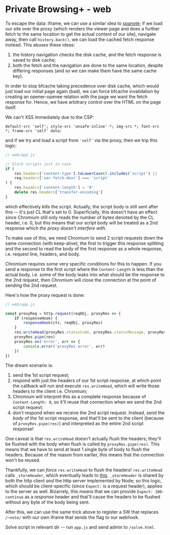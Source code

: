 # Private Browsing+ - web

To escape the data: iframe, we can use a similar idea to [spanote](https://blog.arkark.dev/2022/11/18/seccon-en/#Solution-6); if we load our site over the proxy (which renders the viewer page and does a further fetch to the same location to get the actual content of our site), navigate away, then call `history.back()`, we can load the cached fetch response instead. This abuses these ideas:

1. the history navigation checks the disk cache, and the fetch response is saved to disk cache;
2. both the fetch and the navigation are done to the same location, despite differing responses (and so we can make them have the same cache key).

In order to stop bfcache taking precedence over disk cache, which would just load our initial page again (bad), we can force bfcache invalidation by creating an opener-openee relation with the page we want the fetch response for. Hence, we have arbitrary control over the HTML on the page itself.

We can't XSS immediately due to the CSP:

```
default-src 'self'; style-src 'unsafe-inline' *; img-src *; font-src *; frame-src 'self' data:
```

and if we try and load a script from `'self'` via the proxy, then we trip this logic:

```js
// web/app.js

// block scripts just in case
if (
    res.headers['content-type'].toLowerCase().includes('script') ||
    req.headers['sec-fetch-dest'] === 'script'
) {
    res.headers['content-length'] = '0'
    delete res.headers['transfer-encoding']
}
```

which effectively kills the script. Actually, the script body is still sent after this -- it's just CL that's set to 0. Superficially, this doesn't have an effect since Chromium still only reads the number of bytes denoted by the CL header, i.e. 0, but this means that our script body will be treated as a 2nd response which *the proxy doesn't interfere with*.

To make use of this, we need Chromium to send 2 script requests down the same connection (with keep-alive); the first to trigger this response splitting and the second to read the body of the first response as a whole response, i.e. request line, headers, and body.

Chromium requires some very specific conditions for this to happen. If you send a response to the first script where the `Content-Length` is less than the actual body, i.e. some of the body leaks into what should be the response to the 2nd request, then Chromium will close the connection at the point of sending the 2nd request.

Here's how the proxy request is done:

```js
// web/app.js

const proxyReq = http.request(reqObj, proxyRes => {
    if (responseHook) {
        responseHook(ctx, reqObj, proxyRes)
    }
    res.writeHead(proxyRes.statusCode, proxyRes.statusMessage, proxyRes.headers)
    proxyRes.pipe(res)
    proxyRes.on('error', err => {
        console.error('proxyRes error', err)
    })
})
```

The dream scenario is:

1. send the 1st script request;
2. respond with just the headers of our 1st script response, at which point the callback will run and execute `res.writeHead`, which will write those headers to the client i.e. Chromium;
3. Chromium will interpret this as a complete response because of `Content-Length: 0`, so it'll reuse that connection when we send the 2nd script request;
4. don't respond when we receive the 2nd script request. Instead, send the *body* of the 1st script response, and that'll be sent to the client (because of `proxyRes.pipe(res)`) and interpreted as the entire 2nd script response!

One caveat is that `res.writeHead` doesn't actually flush the headers; they'll be flushed with the body when flush is called by `proxyRes.pipe(res)`. This means that we have to send at least 1 single byte of body to flush the headers. Because of the reason from earlier, this means that the connection won't be reused.

Thankfully, we can *force* `res.writeHead` to flush the headers! `res.writeHead` calls `_storeHeader`, which eventually leads to [this](https://github.com/nodejs/node/blob/38b7ce3b1e54a8c20aa8892e2675f1ac95f2300b/lib/_http_outgoing.js#L587). `_storeHeader` is shared by both the http client *and* the http server implemented by Node; so this logic, which should be client-specific (since `Expect:` is a request header), applies to the server as well. Bizarrely, this means that we can provide `Expect: 100-continue` as a *response* header and that'll cause the headers to be flushed without any byte of the body being sent.

After this, we can use the same trick above to register a SW that replaces `/~note/` with our own iframe that sends the flag to our webhook.

Solve script in relevant dir -- run `app.js` and send admin to `/solve.html`.
